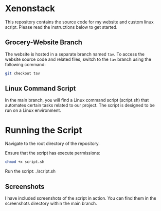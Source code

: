 # Xenonstack

This repository contains the source code for my website and custom linux script. Please read the instructions below to get started.

## Grocery-Website Branch

The website is hosted in a separate branch named `tav`. To access the website source code and related files, switch to the `tav` branch using the following command:

```bash
git checkout tav
```

## Linux Command Script
In the main branch, you will find a Linux command script (script.sh) that automates certain tasks related to our project. The script is designed to be run on a Linux environment.

# Running the Script
Navigate to the root directory of the repository.

Ensure that the script has execute permissions:

```bash
chmod +x script.sh
```

Run the script:
./script.sh

## Screenshots
I have included screenshots of the script in action. You can find them in the screenshots directory within the main branch.
